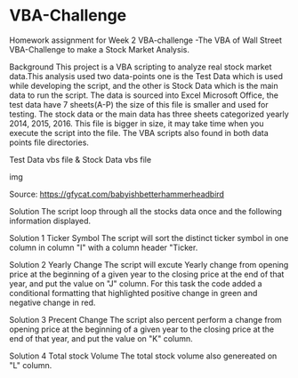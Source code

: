 # VBA-Challenge
Homework assignment for Week 2
VBA-challenge -The VBA of Wall Street
VBA-Challenge to make a Stock Market Analysis.

Background
This project is a VBA scripting to analyze real stock market data.This analysis used two data-points one is the Test Data which is used while developing the script, and the other is Stock Data which is the main data to run the script. The data is sourced into Excel Microsoft Office, the test data have 7 sheets(A-P) the size of this file is smaller and used for testing. The stock data or the main data has three sheets categorized yearly 2014, 2015, 2016. This file is bigger in size, it may take time when you execute the script into the file. The VBA scripts also found in both data points file directories.

Test Data vbs file & Stock Data vbs file

img

Source: https://gfycat.com/babyishbetterhammerheadbird

Solution
The script loop through all the stocks data once and the following information displayed.

Solution 1 Ticker Symbol
The script will sort the distinct ticker symbol in one column in column "I" with a column header "Ticker.

Solution 2 Yearly Change
The script will excute Yearly change from opening price at the beginning of a given year to the closing price at the end of that year, and put the value on "J" column. For this task the code added a conditional formatting that highlighted positive change in green and negative change in red.

Solution 3 Precent Change
The script also percent perform a change from opening price at the beginning of a given year to the closing price at the end of that year, and put the value on "K" column.

Solution 4 Total stock Volume
The total stock volume also genereated on "L" column.
